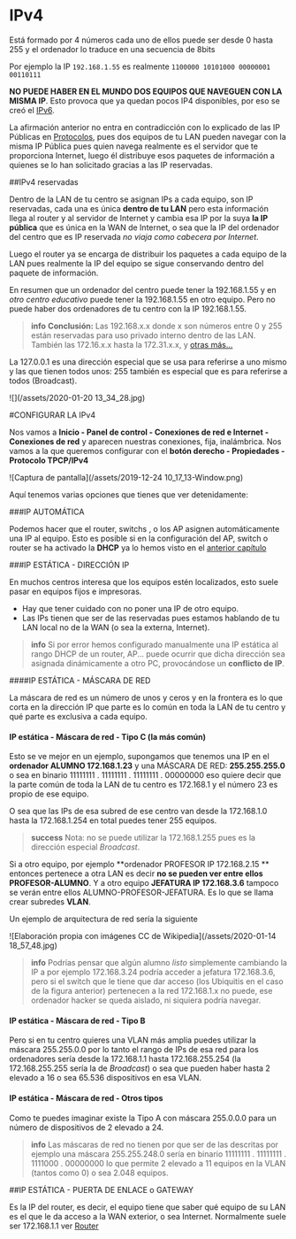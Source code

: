 # IPv4

Está formado por 4 números cada uno de ellos puede ser desde 0 hasta 255 y el ordenador lo traduce en una secuencia de 8bits

Por ejemplo la IP `192.168.1.55` es realmente `1100000 10101000 00000001 00110111`

**NO PUEDE HABER EN EL MUNDO DOS EQUIPOS QUE NAVEGUEN CON LA MISMA IP**. Esto provoca que ya quedan pocos IP4 disponibles, por eso se creó el [IPv6](https://es.wikipedia.org/wiki/IPv6).

La afirmación anterior no entra en contradicción con lo explicado de las IP Públicas en [Protocolos](/protocolos.md), pues dos equipos de tu LAN pueden navegar con la misma IP Pública pues quien navega realmente es el servidor que te proporciona Internet, luego él distribuye esos paquetes de información a quienes se lo han solicitado gracias a las IP reservadas.

##IPv4 reservadas

Dentro de la LAN de tu centro se asignan IPs a cada equipo, son IP reservadas, cada una es única **dentro de tu LAN** pero esta información llega al router y al servidor de Internet y cambia esa IP por la suya **la IP pública** que es única en la WAN de Internet, o sea que la IP del ordenador del centro que es IP reservada *no viaja como cabecera por Internet*. 

Luego el router ya se encarga de distribuir los paquetes a cada equipo de la LAN pues realmente la IP del equipo se sigue conservando dentro del paquete de información.
 
En resumen que un ordenador del centro puede tener la 192.168.1.55 y en *otro centro educativo* puede tener la 192.168.1.55 en otro equipo. Pero no puede haber dos ordenadores de tu centro con la IP 192.168.1.55.
  
>**info**
>**Conclusión:** Las 192.168.x.x donde x son números entre 0 y 255 están reservadas para uso privado interno dentro de las LAN. También las 172.16.x.x hasta la 172.31.x.x, y [otras más...](https://es.wikipedia.org/wiki/Red_privada)
  
La 127.0.0.1 es una dirección especial que se usa para referirse a uno mismo y las que tienen todos unos: 255 también es especial que es para referirse a todos (Broadcast).
  
![](/assets/2020-01-20 13_34_28.jpg)
  
#CONFIGURAR LA IPv4
   
Nos vamos a **Inicio - Panel de control - Conexiones de red e Internet - Conexiones de red** y aparecen nuestras conexiones, fija, inalámbrica. Nos vamos a la que queremos configurar con el **botón derecho - Propiedades - Protocolo TPCP/IPv4** 

![Captura de pantalla](/assets/2019-12-24 10_17_13-Window.png)
  
Aquí tenemos varias opciones que tienes que ver detenidamente:
 
###IP AUTOMÁTICA

Podemos hacer que el router, switchs , o  los AP asignen automáticamente una IP al equipo. Esto es posible si en la configuración del AP, switch o router se ha activado la **DHCP** ya lo hemos visto en el [anterior capítulo](/protocolos.md)
 
###IP ESTÁTICA - DIRECCIÓN IP
 
En muchos centros interesa que los equipos estén localizados, esto suele pasar en equipos fijos e impresoras. 
 
* Hay que tener cuidado con no poner una IP de otro equipo.
* Las IPs tienen que ser de las reservadas pues estamos hablando de tu LAN local no de la WAN (o sea la externa, Internet).

>**info**
>Si por error hemos configurado manualmente una IP estática al rango DHCP de un router, AP... puede ocurrir que dicha dirección sea asignada dinámicamente a otro PC, provocándose un **conflicto de IP**.

####IP ESTÁTICA - MÁSCARA DE RED

La máscara de red es un número de unos y ceros y en la frontera es lo que corta en la dirección IP que parte es lo común en toda la LAN de tu centro y qué parte es exclusiva a cada equipo.

#### IP estática - Máscara de red - Tipo C (la más común)

Esto se ve mejor en un ejemplo, supongamos que tenemos una IP en el **ordenador ALUMNO 172.168.1.23** y una MÁSCARA DE RED: **255.255.255.0** o sea en binario 11111111 . 11111111 . 11111111 . 00000000 eso quiere decir que la parte común de toda la LAN de tu centro es 172.168.1 y el número 23 es propio de ese equipo. 

O sea que las IPs de esa subred de ese centro van desde la 172.168.1.0 hasta la 172.168.1.254 en total puedes tener 255 equipos.

>**success**
>Nota: no se puede utilizar la 172.168.1.255 pues es la dirección especial *Broadcast*.

Si a otro equipo, por ejemplo **ordenador PROFESOR IP 172.168.2.15 ** entonces pertenece a otra LAN es decir **no se pueden ver entre ellos PROFESOR-ALUMNO**. Y a otro equipo **JEFATURA IP 172.168.3.6** tampoco se verán entre ellos ALUMNO-PROFESOR-JEFATURA. Es lo que se llama crear subredes **VLAN**.

Un ejemplo de arquitectura de red sería la siguiente

![Elaboración propia con imágenes CC de Wikipedia](/assets/2020-01-14 18_57_48.jpg)

>**info**
>Podrías pensar que algún alumno *listo* simplemente cambiando la IP a por ejemplo 172.168.3.24 podría acceder a jefatura 172.168.3.6, pero si el switch que le tiene que dar acceso (los Ubiquitis en el caso de la figura anterior) pertenecen a la red 172.168.1.x no puede, ese ordenador hacker se queda aislado, ni siquiera podría navegar.

#### IP estática - Máscara de red - Tipo B

Pero si en tu centro quieres una VLAN más amplia puedes utilizar la máscara 255.255.0.0 por lo tanto el rango de IPs de esa red para los ordenadores sería desde la 172.168.1.1 hasta 172.168.255.254 (la 172.168.255.255 sería la de *Broadcast*) o sea que pueden haber hasta 2 elevado a 16 o sea 65.536 dispositivos en esa VLAN.

#### IP estática - Máscara de red - Otros tipos

Como te puedes imaginar existe la Tipo A con máscara 255.0.0.0 para un número de dispositivos de 2 elevado a 24.

>**info**
>Las máscaras de red no tienen por que ser de las descritas por ejemplo una máscara 255.255.248.0 sería en binario 11111111 . 11111111 . 1111000 . 00000000 lo que permite 2 elevado a 11 equipos en la VLAN (tantos como 0) o sea 2.048 equipos.

##IP ESTÁTICA - PUERTA DE ENLACE o GATEWAY

Es la IP del router, es decir, el equipo tiene que saber qué equipo de su LAN es el que le da acceso a la WAN exterior, o sea Internet. Normalmente suele ser 172.168.1.1 ver [Router](/redes/router.md)
